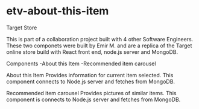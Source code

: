 # etv-about-this-item
Target Store 

This is part of a collaboration project built with 4 other Software Engineers. These two componets were built by Emir M. and are a replica of the Target online store build with React front end, node.js server and MongoDB.

Components 
  -About this Item
  -Recommended item carousel
  
About this Item 
Provides information for current item selected. This component connects to Node.js server and fetches from MongoDB.

Recommended item carousel
Provides pictures of similar items. This component is connects to Node.js server and fetches from MongoDB.

